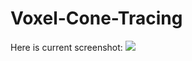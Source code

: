 # Voxel-Cone-Tracing

Here is current screenshot:
![](https://github.com/league1991/Voxel-Cone-Tracing/raw/master/imageCache/overall.png)
